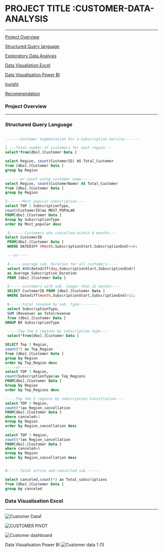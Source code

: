 # PROJECT TITLE :CUSTOMER-DATA-ANALYSIS
---
[Project Overview](#project-overview)

[Structured Query language](#structured-query-language)

[Exploratory Data Analysis](#exploratory-data-analysis)

[Data Visualistion Excel](#data-visualisation-excel)

[Data Visualisation Power BI](Data-Visualisation-powerbi)

[Insight](#insight)

[Recommendation](#recommendation)


### Project Overview


---

### Structured Query Language
```SQL

-------Customer Segmentation For a Subscription Service-------

1 ---Total number of customers for each region---
select*from[dbo].[Customer Data ]

select Region, count(CustomerID) AS Total_Customer
from [dbo].[Customer Data ]
group by Region

-------or count using customer name------
select Region, count(CustomerName) AS Total_Customer
from [dbo].[Customer Data ]
group by Region

2-------Most popular subscription----
select TOP 1 SubscriptionType,
count(CustomerID)as MOST_POPULAR
FROM[dbo].[Customer Data ]
Group by SubscriptionType
order by Most_popular desc

 3-------Customers who cancelled within 6 months---
Select CustomerID
 FROM[dbo].[Customer Data ]
 WHERE DATEDIFF (Month,SubscriptionStart,SubscriptionEnd)<=6;

 ---or-----

 4------average sub. duration for all customers-----
 select AVG(datediff(day,SubscriptionStart,SubscriptionEnd)) 
 as Average_Subscription_Duration
 FROM [dbo].[Customer Data ]

 5------customers with sub. longer than 12 months----
 SELECT CustomerID FROM [dbo].[Customer Data ]
 WHERE Datediff(month,SubscriptionStart,SubscriptionEnd)>12;

 6------total revenue by sub. type---------
 select SubscriptionType, 
 SUM (Revenue) as Totalrevenue
 from [dbo].[Customer Data ]
GROUP BY SubscriptionType

 -----Top the 3 regions by subscription type----
 select*from[dbo].[Customer Data ]

SELECT Top 3 Region,
count(*) as Top_Region
from [dbo].[Customer Data ]
group by Region
order by Top_Region desc
-----or------
select TOP 3 Region,
count(SubscriptionType)as Top_Regions
FROM[dbo].[Customer Data ]
Group by Region
order by Top_Regions desc

-----Top the 3 regions by subscription Cancellation----
select TOP 3 Region,
count(*)as Region_cancellation
FROM[dbo].[Customer Data ]
where canceled=1
Group by Region
order by Region_cancellation desc
----
select TOP 3 Region,
count(*)as Region_cancellation
FROM[dbo].[Customer Data ]
where canceled=0
Group by Region
order by Region_cancellation desc


8------Total active and cancelled sub.------

Select canceled,count(*) as Total_subscriptions
from [dbo].[Customer Data ]
group by canceled
```

### Data Visualisation Excel
---

![Customer Data1](https://github.com/user-attachments/assets/d2e1dd60-3171-4c4c-bd1f-6336ef58cf63)


![CUSTOMER PIVOT](https://github.com/user-attachments/assets/bdf91633-9976-42d1-9300-638c2ac5e472)


![Customer dashboard](https://github.com/user-attachments/assets/10945264-5b7e-43b8-8f8a-002b7b8babd1)



Data Visualisation Power BI
![Customer data 1 (1)](https://github.com/user-attachments/assets/7e868354-a8fb-4174-8803-204472ed64f0)

